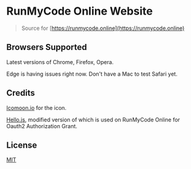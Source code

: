 # RunMyCode Online Website

> Source for [https://runmycode.online](https://runmycode.online)

## Browsers Supported
Latest versions of Chrome, Firefox, Opera.

Edge is having issues right now. Don't have a Mac to test Safari yet.

## Credits
[Icomoon.io](https://icomoon.io) for the icon.

[Hello.js](https://adodson.com/hello.js), modified version of which is used on RunMyCode Online for Oauth2 Authorization Grant.

## License
[MIT](LICENSE)
